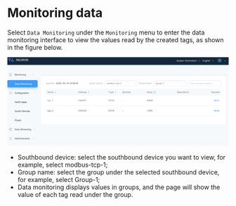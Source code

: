 # Monitoring data

Select `Data Monitoring` under the `Monitoring` menu to enter the data monitoring interface to view the values read by the created tags, as shown in the figure below.

![data-monitoring](./assets/data-monitoring.png)

* Southbound device: select the southbound device you want to view, for example, select modbus-tcp-1;
* Group name: select the group under the selected southbound device, for example, select Group-1;
* Data monitoring displays values in groups, and the page will show the value of each tag read under the group.